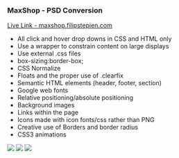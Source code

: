### MaxShop - PSD Conversion 

[Live Link - maxshop.filipstepien.com](http://maxshop.filipstepien.com)

+ All click and hover drop downs in CSS and HTML only
+ Use a wrapper to constrain content on large displays
+ Use external .css files
+ box-sizing:border-box;
+ CSS Normalize
+ Floats and the proper use of .clearfix
+ Semantic HTML elements (header, footer, section)
+ Google web fonts
+ Relative positioning/absolute positioning
+ Background images
+ Links within the page
+ Icons made with icon fonts/css rather than PNG
+ Creative use of Borders and border radius
+ CSS3 animations 

![](http://maxshop.filipstepien.com/readme/maxshop-1.png)
![](http://maxshop.filipstepien.com/readme/maxshop-2.png)
![](http://maxshop.filipstepien.com/readme/1920.gif)